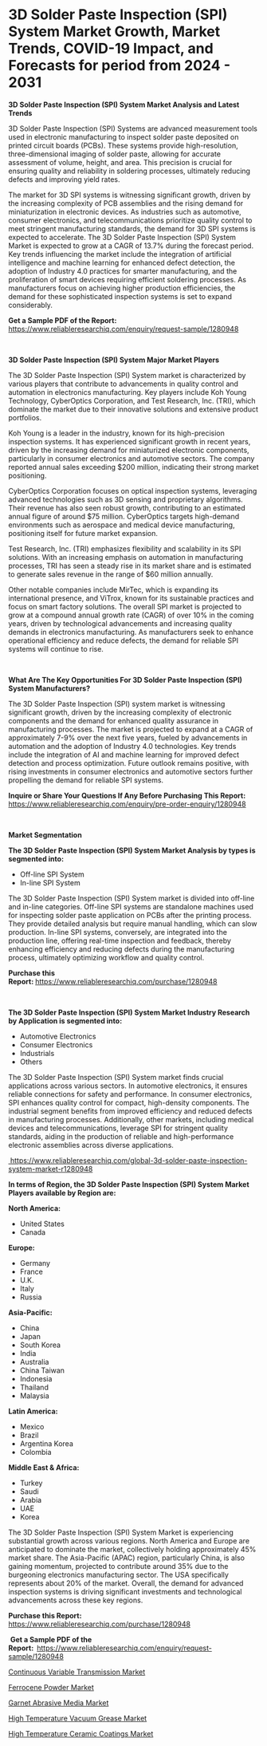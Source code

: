 <p><h1>3D Solder Paste Inspection (SPI) System Market Growth, Market Trends, COVID-19 Impact, and Forecasts for period from 2024 - 2031</h1></p><p><strong>3D Solder Paste Inspection (SPI) System Market Analysis and Latest Trends</strong></p>
<p><p>3D Solder Paste Inspection (SPI) Systems are advanced measurement tools used in electronic manufacturing to inspect solder paste deposited on printed circuit boards (PCBs). These systems provide high-resolution, three-dimensional imaging of solder paste, allowing for accurate assessment of volume, height, and area. This precision is crucial for ensuring quality and reliability in soldering processes, ultimately reducing defects and improving yield rates.</p><p>The market for 3D SPI systems is witnessing significant growth, driven by the increasing complexity of PCB assemblies and the rising demand for miniaturization in electronic devices. As industries such as automotive, consumer electronics, and telecommunications prioritize quality control to meet stringent manufacturing standards, the demand for 3D SPI systems is expected to accelerate. The 3D Solder Paste Inspection (SPI) System Market is expected to grow at a CAGR of 13.7% during the forecast period. Key trends influencing the market include the integration of artificial intelligence and machine learning for enhanced defect detection, the adoption of Industry 4.0 practices for smarter manufacturing, and the proliferation of smart devices requiring efficient soldering processes. As manufacturers focus on achieving higher production efficiencies, the demand for these sophisticated inspection systems is set to expand considerably.</p></p>
<p><strong>Get a Sample PDF of the Report:&nbsp;</strong> <a href="https://www.reliableresearchiq.com/enquiry/request-sample/1280948?utm_campaign=1144&utm_medium=2&utm_source=Github&utm_content=ia&utm_term=10122024&utm_id=3d-solder-paste-inspection-spi-system">https://www.reliableresearchiq.com/enquiry/request-sample/1280948</a></p>
<p>&nbsp;</p>
<p><strong>3D Solder Paste Inspection (SPI) System Major Market Players</strong></p>
<p><p>The 3D Solder Paste Inspection (SPI) System market is characterized by various players that contribute to advancements in quality control and automation in electronics manufacturing. Key players include Koh Young Technology, CyberOptics Corporation, and Test Research, Inc. (TRI), which dominate the market due to their innovative solutions and extensive product portfolios.</p><p>Koh Young is a leader in the industry, known for its high-precision inspection systems. It has experienced significant growth in recent years, driven by the increasing demand for miniaturized electronic components, particularly in consumer electronics and automotive sectors. The company reported annual sales exceeding $200 million, indicating their strong market positioning.</p><p>CyberOptics Corporation focuses on optical inspection systems, leveraging advanced technologies such as 3D sensing and proprietary algorithms. Their revenue has also seen robust growth, contributing to an estimated annual figure of around $75 million. CyberOptics targets high-demand environments such as aerospace and medical device manufacturing, positioning itself for future market expansion.</p><p>Test Research, Inc. (TRI) emphasizes flexibility and scalability in its SPI solutions. With an increasing emphasis on automation in manufacturing processes, TRI has seen a steady rise in its market share and is estimated to generate sales revenue in the range of $60 million annually.</p><p>Other notable companies include MirTec, which is expanding its international presence, and ViTrox, known for its sustainable practices and focus on smart factory solutions. The overall SPI market is projected to grow at a compound annual growth rate (CAGR) of over 10% in the coming years, driven by technological advancements and increasing quality demands in electronics manufacturing. As manufacturers seek to enhance operational efficiency and reduce defects, the demand for reliable SPI systems will continue to rise.</p></p>
<p>&nbsp;</p>
<p><strong>What Are The Key Opportunities For 3D Solder Paste Inspection (SPI) System Manufacturers?</strong></p>
<p><p>The 3D Solder Paste Inspection (SPI) system market is witnessing significant growth, driven by the increasing complexity of electronic components and the demand for enhanced quality assurance in manufacturing processes. The market is projected to expand at a CAGR of approximately 7-9% over the next five years, fueled by advancements in automation and the adoption of Industry 4.0 technologies. Key trends include the integration of AI and machine learning for improved defect detection and process optimization. Future outlook remains positive, with rising investments in consumer electronics and automotive sectors further propelling the demand for reliable SPI systems.</p></p>
<p><strong>Inquire or Share Your Questions If Any Before Purchasing This Report:</strong> <a href="https://www.reliableresearchiq.com/enquiry/pre-order-enquiry/1280948?utm_campaign=1144&utm_medium=2&utm_source=Github&utm_content=ia&utm_term=10122024&utm_id=3d-solder-paste-inspection-spi-system">https://www.reliableresearchiq.com/enquiry/pre-order-enquiry/1280948</a></p>
<p>&nbsp;</p>
<p><strong>Market Segmentation</strong></p>
<p><strong>The 3D Solder Paste Inspection (SPI) System Market Analysis by types is segmented into:</strong></p>
<p><ul><li>Off-line SPI System</li><li>In-line SPI System</li></ul></p>
<p><p>The 3D Solder Paste Inspection (SPI) System market is divided into off-line and in-line categories. Off-line SPI systems are standalone machines used for inspecting solder paste application on PCBs after the printing process. They provide detailed analysis but require manual handling, which can slow production. In-line SPI systems, conversely, are integrated into the production line, offering real-time inspection and feedback, thereby enhancing efficiency and reducing defects during the manufacturing process, ultimately optimizing workflow and quality control.</p></p>
<p><strong>Purchase this Report:&nbsp;</strong><a href="https://www.reliableresearchiq.com/purchase/1280948?utm_campaign=1144&utm_medium=2&utm_source=Github&utm_content=ia&utm_term=10122024&utm_id=3d-solder-paste-inspection-spi-system">https://www.reliableresearchiq.com/purchase/1280948</a></p>
<p>&nbsp;</p>
<p><strong>The 3D Solder Paste Inspection (SPI) System Market Industry Research by Application is segmented into:</strong></p>
<p><ul><li>Automotive Electronics</li><li>Consumer Electronics</li><li>Industrials</li><li>Others</li></ul></p>
<p><p>The 3D Solder Paste Inspection (SPI) System market finds crucial applications across various sectors. In automotive electronics, it ensures reliable connections for safety and performance. In consumer electronics, SPI enhances quality control for compact, high-density components. The industrial segment benefits from improved efficiency and reduced defects in manufacturing processes. Additionally, other markets, including medical devices and telecommunications, leverage SPI for stringent quality standards, aiding in the production of reliable and high-performance electronic assemblies across diverse applications.</p></p>
<p><a href="https://www.reliableresearchiq.com/global-3d-solder-paste-inspection-system-market-r1280948?utm_campaign=1144&utm_medium=2&utm_source=Github&utm_content=ia&utm_term=10122024&utm_id=3d-solder-paste-inspection-spi-system">&nbsp;https://www.reliableresearchiq.com/global-3d-solder-paste-inspection-system-market-r1280948</a></p>
<p><strong>In terms of Region, the 3D Solder Paste Inspection (SPI) System Market Players available by Region are:</strong></p>
<p>
    <p> <strong> North America: </strong>
        <ul>
            <li>United States</li>
            <li>Canada</li>
        </ul>
        </p> 
    <p> <strong> Europe: </strong>
        <ul>
            <li>Germany</li>
            <li>France</li>
            <li>U.K.</li>
            <li>Italy</li>
            <li>Russia</li>
        </ul>
        </p> 
    <p> <strong> Asia-Pacific: </strong>
        <ul>
            <li>China</li>
            <li>Japan</li>
            <li>South Korea</li>
            <li>India</li>
            <li>Australia</li>
            <li>China Taiwan</li>
            <li>Indonesia</li>
            <li>Thailand</li>
            <li>Malaysia</li>
        </ul>
        </p> 
    <p> <strong> Latin America: </strong>
        <ul>
            <li>Mexico</li>
            <li>Brazil</li>
            <li>Argentina Korea</li>
            <li>Colombia</li>
        </ul>
        </p> 
    <p> <strong> Middle East & Africa: </strong>
        <ul>
            <li>Turkey</li>
            <li>Saudi</li>
            <li>Arabia</li>
            <li>UAE</li>
            <li>Korea</li>
        </ul>
    </p>
    </p>
<p><p>The 3D Solder Paste Inspection (SPI) System Market is experiencing substantial growth across various regions. North America and Europe are anticipated to dominate the market, collectively holding approximately 45% market share. The Asia-Pacific (APAC) region, particularly China, is also gaining momentum, projected to contribute around 35% due to the burgeoning electronics manufacturing sector. The USA specifically represents about 20% of the market. Overall, the demand for advanced inspection systems is driving significant investments and technological advancements across these key regions.</p></p>
<p><strong>Purchase this Report: </strong><a href="https://www.reliableresearchiq.com/purchase/1280948?utm_campaign=1144&utm_medium=2&utm_source=Github&utm_content=ia&utm_term=10122024&utm_id=3d-solder-paste-inspection-spi-system">https://www.reliableresearchiq.com/purchase/1280948</a></p>
<p>&nbsp;<strong>Get a Sample PDF of the Report:&nbsp;&nbsp;</strong><a href="https://www.reliableresearchiq.com/enquiry/request-sample/1280948?utm_campaign=1144&utm_medium=2&utm_source=Github&utm_content=ia&utm_term=10122024&utm_id=3d-solder-paste-inspection-spi-system">https://www.reliableresearchiq.com/enquiry/request-sample/1280948</a></p>
<p><strong></strong></p>
<p><p><a href="https://www.linkedin.com/pulse/c-hannibex-sqmmf?utm_campaign=1144&utm_medium=2&utm_source=Github&utm_content=ia&utm_term=10122024&utm_id=3d-solder-paste-inspection-spi-system">Continuous Variable Transmission Market</a></p><p><a href="https://www.linkedin.com/pulse/current-valuation-of133-cagr-report-provides-thorough-study-5pqye?utm_campaign=1144&utm_medium=2&utm_source=Github&utm_content=ia&utm_term=10122024&utm_id=3d-solder-paste-inspection-spi-system">Ferrocene Powder Market</a></p><p><a href="https://www.linkedin.com/pulse/forecasting-garnet-abrasive-media-market-2024-2031-report-4wi4f?utm_campaign=1144&utm_medium=2&utm_source=Github&utm_content=ia&utm_term=10122024&utm_id=3d-solder-paste-inspection-spi-system">Garnet Abrasive Media Market</a></p><p><a href="https://www.linkedin.com/pulse/high-temperature-vacuum-grease-market-analysis-2024-2031-exrue?utm_campaign=1144&utm_medium=2&utm_source=Github&utm_content=ia&utm_term=10122024&utm_id=3d-solder-paste-inspection-spi-system">High Temperature Vacuum Grease Market</a></p><p><a href="https://www.linkedin.com/pulse/analyzing-global-high-temperature-ceramic-coatings-market-growth-iowoe?utm_campaign=1144&utm_medium=2&utm_source=Github&utm_content=ia&utm_term=10122024&utm_id=3d-solder-paste-inspection-spi-system">High Temperature Ceramic Coatings Market</a></p></p>